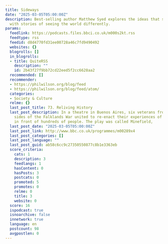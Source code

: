 ```yaml
---
title: Sideways
date: "2025-03-05T05:00:00Z"
description: Best-selling author Matthew Syed explores the ideas that shape our lives
  with stories of seeing the world differently.
params:
  feedlink: https://podcasts.files.bbci.co.uk/m000s2kt.rss
  feedtype: rss
  feedid: d8d4770fd31ee00728a46c7fd9490492
  websites: {}
  blogrolls: []
  in_blogrolls:
  - title: QuiteRSS
    description: ""
    id: 2b43f27f9bb72cd22eed5f2cc6628aa2
  recommended: []
  recommender:
  - https://philwilson.org/blog/feed
  - https://philwilson.org/blog/feed/atom/
  categories:
  - Society & Culture
  relme: {}
  last_post_title: 73. Reliving History
  last_post_description: In a theatre in Buenos Aires, six veterans from opposite
    sides of the Falklands War united to re-enact their experiences of the conflict
    in front of hundreds of people. The play was called Minefield,
  last_post_date: "2025-03-05T05:00:00Z"
  last_post_link: http://www.bbc.co.uk/programmes/m00289x4
  last_post_categories: []
  last_post_language: ""
  last_post_guid: ab58c6cc9c27350550877c8b1e3363eb
  score_criteria:
    cats: 1
    description: 3
    feedlangs: 1
    hasContent: 0
    hasPosts: 3
    postcats: 0
    promoted: 5
    promotes: 0
    relme: 0
    title: 3
    website: 0
  score: 16
  ispodcast: true
  isnoarchive: false
  innetwork: true
  language: en
  postcount: 98
  avgpostlen: 0
---
```

